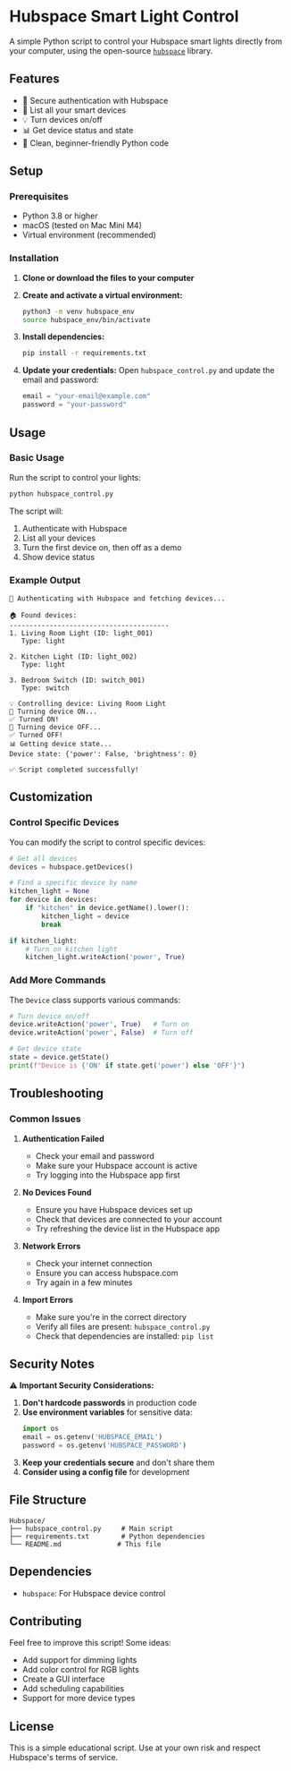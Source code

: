 # Hubspace Smart Light Control

A simple Python script to control your Hubspace smart lights directly from your computer, using the open-source [`hubspace`](https://github.com/jan-leila/hubspace-py) library.

## Features

- 🔐 Secure authentication with Hubspace
- 📱 List all your smart devices
- 💡 Turn devices on/off
- 📊 Get device status and state
- 🐍 Clean, beginner-friendly Python code

## Setup

### Prerequisites

- Python 3.8 or higher
- macOS (tested on Mac Mini M4)
- Virtual environment (recommended)

### Installation

1. **Clone or download the files to your computer**

2. **Create and activate a virtual environment:**
   ```bash
   python3 -m venv hubspace_env
   source hubspace_env/bin/activate
   ```

3. **Install dependencies:**
   ```bash
   pip install -r requirements.txt
   ```

4. **Update your credentials:**
   Open `hubspace_control.py` and update the email and password:
   ```python
   email = "your-email@example.com"
   password = "your-password"
   ```

## Usage

### Basic Usage

Run the script to control your lights:

```bash
python hubspace_control.py
```

The script will:
1. Authenticate with Hubspace
2. List all your devices
3. Turn the first device on, then off as a demo
4. Show device status

### Example Output

```
🔐 Authenticating with Hubspace and fetching devices...

🏠 Found devices:
----------------------------------------
1. Living Room Light (ID: light_001)
   Type: light

2. Kitchen Light (ID: light_002)
   Type: light

3. Bedroom Switch (ID: switch_001)
   Type: switch

💡 Controlling device: Living Room Light
🔆 Turning device ON...
✅ Turned ON!
🌙 Turning device OFF...
✅ Turned OFF!
📊 Getting device state...
Device state: {'power': False, 'brightness': 0}

✅ Script completed successfully!
```

## Customization

### Control Specific Devices

You can modify the script to control specific devices:

```python
# Get all devices
devices = hubspace.getDevices()

# Find a specific device by name
kitchen_light = None
for device in devices:
    if "kitchen" in device.getName().lower():
        kitchen_light = device
        break

if kitchen_light:
    # Turn on kitchen light
    kitchen_light.writeAction('power', True)
```

### Add More Commands

The `Device` class supports various commands:

```python
# Turn device on/off
device.writeAction('power', True)   # Turn on
device.writeAction('power', False)  # Turn off

# Get device state
state = device.getState()
print(f"Device is {'ON' if state.get('power') else 'OFF'}")
```

## Troubleshooting

### Common Issues

1. **Authentication Failed**
   - Check your email and password
   - Make sure your Hubspace account is active
   - Try logging into the Hubspace app first

2. **No Devices Found**
   - Ensure you have Hubspace devices set up
   - Check that devices are connected to your account
   - Try refreshing the device list in the Hubspace app

3. **Network Errors**
   - Check your internet connection
   - Ensure you can access hubspace.com
   - Try again in a few minutes

4. **Import Errors**
   - Make sure you're in the correct directory
   - Verify all files are present: `hubspace_control.py`
   - Check that dependencies are installed: `pip list`

## Security Notes

⚠️ **Important Security Considerations:**

1. **Don't hardcode passwords** in production code
2. **Use environment variables** for sensitive data:
   ```python
   import os
   email = os.getenv('HUBSPACE_EMAIL')
   password = os.getenv('HUBSPACE_PASSWORD')
   ```
3. **Keep your credentials secure** and don't share them
4. **Consider using a config file** for development

## File Structure

```
Hubspace/
├── hubspace_control.py     # Main script
├── requirements.txt        # Python dependencies
└── README.md              # This file
```

## Dependencies

- `hubspace`: For Hubspace device control

## Contributing

Feel free to improve this script! Some ideas:
- Add support for dimming lights
- Add color control for RGB lights
- Create a GUI interface
- Add scheduling capabilities
- Support for more device types

## License

This is a simple educational script. Use at your own risk and respect Hubspace's terms of service. 